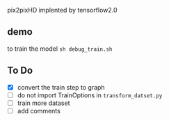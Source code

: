 pix2pixHD implented by tensorflow2.0
## demo
to train the model `sh debug_train.sh`
## To Do
- [x] convert the train step to graph
- [ ] do not import TrainOptions in `transform_datset.py`
- [ ] train more dataset
- [ ] add comments
